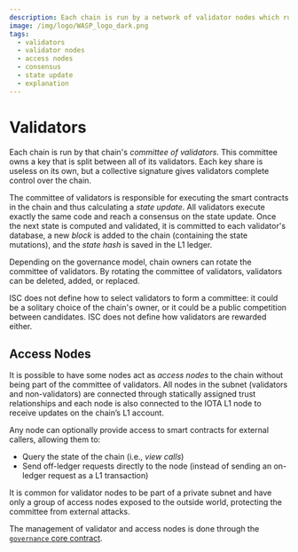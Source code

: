 ```yaml
---
description: Each chain is run by a network of validator nodes which run a consensus on the chain state update.
image: /img/logo/WASP_logo_dark.png
tags:
  - validators
  - validator nodes
  - access nodes
  - consensus
  - state update
  - explanation
---
```


# Validators

Each chain is run by that chain's _committee of validators_. This committee owns a key that is split between all of its
validators. Each key share is useless on its own, but a collective signature gives validators complete control over the
chain.

The committee of validators is responsible for executing the smart contracts in the chain and thus calculating a _state
update_.
All validators execute exactly the same code and reach a consensus on the state update.
Once the next state is computed and validated, it is committed to each validator's database, a new _block_ is added to
the chain (containing the state mutations), and the _state hash_ is saved in the L1 ledger.

Depending on the governance model, chain owners can rotate the committee of validators.
By rotating the committee of validators, validators can be deleted, added, or replaced.

ISC does not define how to select validators to form a committee: it could be a solitary choice of the chain's owner, or
it could be a public competition between candidates.
ISC does not define how validators are rewarded either.

## Access Nodes

It is possible to have some nodes act as _access nodes_ to the chain without being part of the committee of
validators.
All nodes in the subnet (validators and non-validators) are connected through statically assigned trust
relationships and each node is also connected to the IOTA L1 node to receive updates on the chain’s L1
account.

Any node can optionally provide access to smart contracts for external callers, allowing them to:

- Query the state of the chain (i.e., _view calls_)
- Send off-ledger requests directly to the node (instead of sending an on-ledger request as a L1 transaction)

It is common for validator nodes to be part of a private subnet and have only a group of access nodes exposed to the
outside world, protecting the committee from external attacks.

The management of validator and access nodes is done through
the [`governance` core contract](../../../../references/iota-chains/core-contracts/governance.md).
